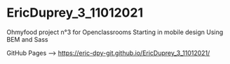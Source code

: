# EricDuprey_3_11012021
Ohmyfood project n°3 for Openclassrooms
Starting in mobile design
Using BEM and Sass

GitHub Pages --> https://eric-dpy-git.github.io/EricDuprey_3_11012021/
